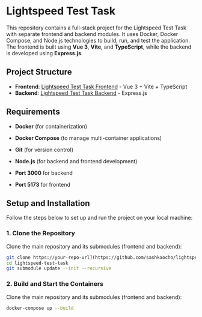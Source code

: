# Lightspeed Test Task

This repository contains a full-stack project for the Lightspeed Test Task with separate frontend and backend modules. It uses Docker, Docker Compose, and Node.js technologies to build, run, and test the application. The frontend is built using **Vue 3**, **Vite**, and **TypeScript**, while the backend is developed using **Express.js**.

## Project Structure

- **Frontend**: [Lightspeed Test Task Frontend](https://github.com/sashkaocho/lightspeed-test-task-front) - Vue 3 + Vite + TypeScript
- **Backend**: [Lightspeed Test Task Backend](https://github.com/sashkaocho/lightspeed-test-task-back) - Express.js

## Requirements

- **Docker** (for containerization)
- **Docker Compose** (to manage multi-container applications)
- **Git** (for version control)
- **Node.js** (for backend and frontend development)

- **Port 3000** for backend
- **Port 5173** for frontend

## Setup and Installation

Follow the steps below to set up and run the project on your local machine:

### 1. Clone the Repository

Clone the main repository and its submodules (frontend and backend):

```bash
git clone https://your-repo-url](https://github.com/sashkaocho/lightspeed-test-task.git
cd lightspeed-test-task
git submodule update --init --recursive
```

### 2. Build and Start the Containers

Clone the main repository and its submodules (frontend and backend):

```bash
docker-compose up --build
